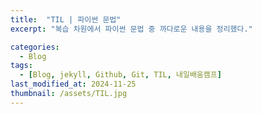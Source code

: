 ```yaml
---
title:  "TIL | 파이썬 문법"
excerpt: "복습 차원에서 파이썬 문법 중 까다로운 내용을 정리했다."

categories:
  - Blog
tags:
  - [Blog, jekyll, Github, Git, TIL, 내일배움캠프]
last_modified_at: 2024-11-25
thumbnail: /assets/TIL.jpg
---
```

